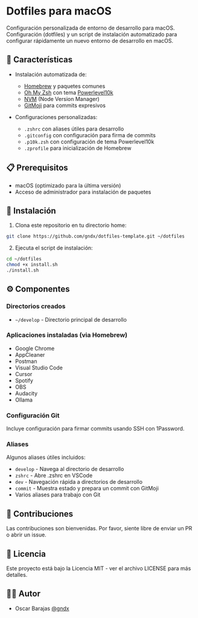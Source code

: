 # Dotfiles para macOS

Configuración personalizada de entorno de desarrollo para macOS. Configuración (dotfiles) y un script de instalación automatizado para configurar rápidamente un nuevo entorno de desarrollo en macOS.

## 🚀 Características

- Instalación automatizada de:

  - [Homebrew](https://brew.sh/) y paquetes comunes
  - [Oh My Zsh](https://ohmyz.sh/) con tema [Powerlevel10k](https://github.com/romkatv/powerlevel10k)
  - [NVM](https://github.com/nvm-sh/nvm) (Node Version Manager)
  - [GitMoji](https://gitmoji.dev/) para commits expresivos

- Configuraciones personalizadas:
  - `.zshrc` con aliases útiles para desarrollo
  - `.gitconfig` con configuración para firma de commits
  - `.p10k.zsh` con configuración de tema Powerlevel10k
  - `.zprofile` para inicialización de Homebrew

## 📋 Prerequisitos

- macOS (optimizado para la última versión)
- Acceso de administrador para instalación de paquetes

## 🔧 Instalación

1. Clona este repositorio en tu directorio home:

```bash
git clone https://github.com/gndx/dotfiles-template.git ~/dotfiles
```

2. Ejecuta el script de instalación:

```bash
cd ~/dotfiles
chmod +x install.sh
./install.sh
```

## ⚙️ Componentes

### Directorios creados

- `~/develop` - Directorio principal de desarrollo

### Aplicaciones instaladas (via Homebrew)

- Google Chrome
- AppCleaner
- Postman
- Visual Studio Code
- Cursor
- Spotify
- OBS
- Audacity
- Ollama

### Configuración Git

Incluye configuración para firmar commits usando SSH con 1Password.

### Aliases

Algunos aliases útiles incluidos:

- `develop` - Navega al directorio de desarrollo
- `zshrc` - Abre .zshrc en VSCode
- `dev` - Navegación rápida a directorios de desarrollo
- `commit` - Muestra estado y prepara un commit con GitMoji
- Varios aliases para trabajo con Git

## 🤝 Contribuciones

Las contribuciones son bienvenidas. Por favor, siente libre de enviar un PR o abrir un issue.

## 📄 Licencia

Este proyecto está bajo la Licencia MIT - ver el archivo LICENSE para más detalles.

## 👨‍💻 Autor

- Oscar Barajas [@gndx](https://github.com/gndx)
